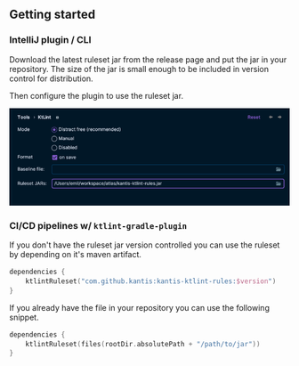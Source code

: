 ## Getting started

### IntelliJ plugin / CLI

Download the latest ruleset jar from the release page and put the jar in your repository. The size of the jar is small
enough to be included in version control for distribution.

Then configure the plugin to use the ruleset jar.

![Plugin configuration](plugin_config.png)

### CI/CD pipelines w/ `ktlint-gradle-plugin`

If you don't have the ruleset jar version controlled you can use the ruleset by depending on it's maven artifact.

```kotlin
dependencies {
    ktlintRuleset("com.github.kantis:kantis-ktlint-rules:$version")
}
```

If you already have the file in your repository you can use the following snippet.

```kotlin
dependencies {
    ktlintRuleset(files(rootDir.absolutePath + "/path/to/jar"))
}
```